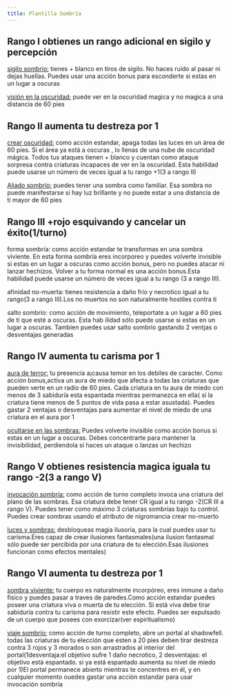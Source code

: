 ```yaml
---
title: Plantilla Sombría
---
```


## Rango I obtienes un rango adicional en sigilo y percepción

<u>sigilo sombrío:</u> tienes + blanco en tiros de sigilo. No haces ruido al pasar ni dejas huellas. Puedes usar una acción bonus para esconderte si estas en un lugar a oscuras

<u>visión en la oscuridad:</u> puede ver en la oscuridad magica y no magica a una distancia de 60 pies

## Rango II aumenta tu destreza por 1

<u>crear oscuridad:</u> como acción estandar, apaga todas las luces en un área de 60 pies. Si el área ya está a oscuras , lo llenas de una nube de oscuridad mágica. Todos tus ataques tienen + blanco y cuentan como ataque sorpresa contra criaturas incapaces de ver en la oscuridad. Esta habilidad puede usarse un número de veces igual a tu rango +1(3 a rango II)

<u>Aliado sombrío:</u> puedes tener una sombra como familiar. Esa sombra no puede manifestarse si hay luz brillante y no puede estar a una distancia de ti mayor de 60 pies

## Rango III +rojo esquivando y cancelar un éxito(1/turno)

forma sombría: como acción estandar te transformas  en una sombra viviente. En esta forma sombría eres incorporeo y puedes volverte invisible si estas en un lugar a oscuras como acción bonus, pero no puedes atacar ni lanzar hechizos. Volver a tu forma normal es una acción bonus.Esta habilidad puede usarse un número de veces igual a tu rango (3 a rango III). 

afinidad no-muerta: tienes resistencia a daño frío y necrotico igual a tu rango(3 a rango III).Los no muertos no son naturalmente hostiles contra ti

salto sombrío: como acción de movimiento, teleportate a un lugar a 60 pies de ti que esté a oscuras. Esta hab ilidad sólo puede usarse si estas en un lugar a oscuras. Tambien puedes usar salto sombrio gastando 2 ventjas o desventajas generadas

## Rango IV aumenta tu carisma por 1

<u>aura de terror:</u> tu presencia a¡causa temor en los debiles de caracter. Como acción bonus,activa un aura de miedo que afecta a todas las criaturas que pueden verte en un radio de 60 pies. Cada criatura en tu aura de miedo con menos de 3 sabiduría esta espantada mientras permanezca en ella( si la criatura tiene menos de 5 puntos de vida pasa a estar asustada). Puedes gastar 2 ventajas o desventajas para aumentar el nivel de miedo de una criatura en el aura por 1

<u>ocultarse en las sombras:</u> Puedes volverte invisible como acción bonus si estas en un lugar a oscuras. Debes concentrarte para mantener la invisibilidad, perdiendola si haces un ataque o lanzas un hechizo

## Rango V obtienes resistencia magica iguala tu rango -2(3 a rango V)

<u>invocación sombría:</u> como acción de turno completo invoca una criatura del plano de las sombras. Esa criatura debe tener CR igual a tu rango -2(CR III a rango V). Puedes tener como máximo 3 criaturas sombrías bajo tu control. Puedes crear sombras usando el atributo de nigromancia crear no-muerto

<u>luces y sombras:</u> desbloqueas magia ilusoria, para la cual puedes usar tu carisma.Eres capaz de crear ilusiones fantasmales(una ilusion fantasmal sólo puede ser percibida por una criatura de tu elección.Esas ilusiones funcionan como efectos mentales)

## Rango VI aumenta tu destreza por 1

<u>sombra viviente:</u> tu cuerpo es naturalmente incorpóreo, eres inmune a daño fisico y puedes pasar a traves de paredes.Como acción estandar puedes poseer una criatura viva o muerta de tu elección. Si está viva debe tirar sabiduría contra tu carisma para resistir este efecto. Puedes ser expulsado de un cuerpo que posees con exorcizar(ver espiritualismo)

<u>viaje sombrío:</u> como acción de turno completo, abre un portal al shadowfell. todas las criaturas de tu elección que esten a 20 pies deben tirar destreza contra 3 rojos y 3 morados o son arrastrados al interior del portal(1desventaja:el objetivo sufre 1 daño necrotico, 2 desventajas: el objetivo está espantado. si ya está espantado aumenta su nivel de miedo por 1)El portal permanece abierto mientras te concentres en él, y en cualquier momento ouedes gastar una acción estandar para usar invocación sombria 